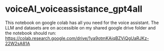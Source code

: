 # voiceAI_voiceassistance_gpt4all

This notebook on google colab has all you need for the voice assistant. The LLM and datasets are on accessible on my shared google drive folder and the notebook should run:
https://colab.research.google.com/drive/1ya9otmKAiqBZViQgUaRJKz-22W2sA81A
